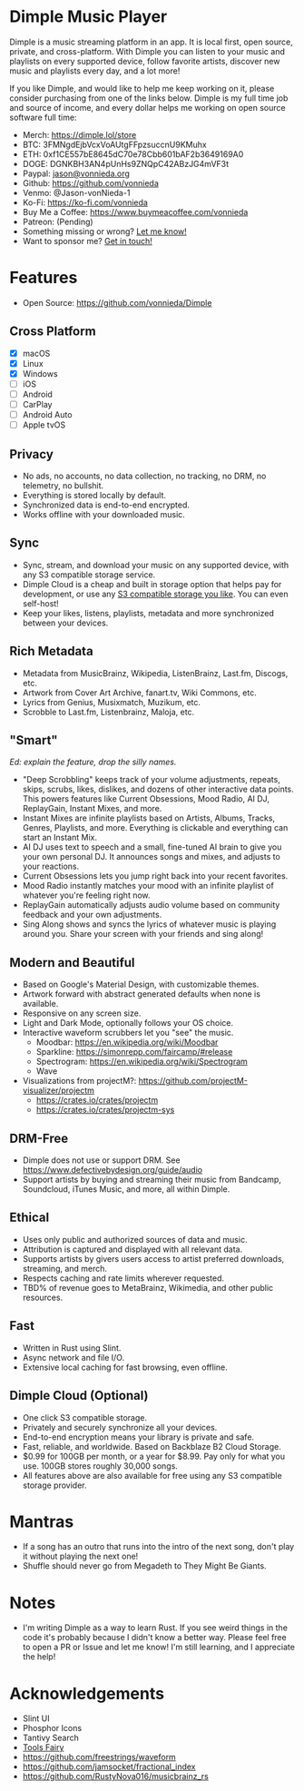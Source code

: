 # Dimple Music Player

Dimple is a music streaming platform in an app. It is local first, open source,
private, and cross-platform. With Dimple you can listen to your music and
playlists on every supported device, follow favorite artists, discover new
music and playlists every day, and a lot more! 

If you like Dimple, and would like to help me keep working on it, please
consider purchasing from one of the links below. Dimple is my full time job
and source of income, and every dollar helps me working on open source
software full time:

- Merch: https://dimple.lol/store
- BTC: 3FMNgdEjbVcxVoAUtgFFpzsuccnU9KMuhx
- ETH: 0xf1CE557bE8645dC70e78Cbb601bAF2b3649169A0
- DOGE: DGNKBH3AN4pUnHs9ZNQpC42ABzJG4mVF3t
- Paypal: jason@vonnieda.org
- Github: https://github.com/vonnieda
- Venmo: @Jason-vonNieda-1
- Ko-Fi: https://ko-fi.com/vonnieda
- Buy Me a Coffee: https://www.buymeacoffee.com/vonnieda
- Patreon: (Pending)
- Something missing or wrong? <a href="mailto:jason@vonnieda.org">Let me know!</a>
- Want to sponsor me? <a href="mailto:jason@vonnieda.org">Get in touch!</a>

# Features
- Open Source: https://github.com/vonnieda/Dimple

## Cross Platform
- [x] macOS
- [x] Linux
- [x] Windows
- [ ] iOS
- [ ] Android
- [ ] CarPlay
- [ ] Android Auto
- [ ] Apple tvOS

## Privacy
- No ads, no accounts, no data collection, no tracking, no DRM, no telemetry,
  no bullshit.
- Everything is stored locally by default.
- Synchronized data is end-to-end encrypted.
- Works offline with your downloaded music.

## Sync
- Sync, stream, and download your music on any supported device, with any S3
  compatible storage service.
- Dimple Cloud is a cheap and built in storage option that helps pay for 
  development, or use any [S3 compatible storage you like](https://www.s3compare.io/). 
  You can even self-host!
- Keep your likes, listens, playlists, metadata and more synchronized between
  your devices.

## Rich Metadata
- Metadata from MusicBrainz, Wikipedia, ListenBrainz, Last.fm, Discogs, etc.
- Artwork from Cover Art Archive, fanart.tv, Wiki Commons, etc.
- Lyrics from Genius, Musixmatch, Muzikum, etc.
- Scrobble to Last.fm, Listenbrainz, Maloja, etc.

## "Smart"

*Ed: explain the feature, drop the silly names.*

- "Deep Scrobbling" keeps track of your volume adjustments, repeats, skips,
  scrubs, likes, dislikes, and dozens of other interactive data points. This
  powers features like Current Obsessions, Mood Radio, AI DJ, ReplayGain,
  Instant Mixes, and more.
- Instant Mixes are infinite playlists based on Artists, Albums, Tracks,
  Genres, Playlists, and more. Everything is clickable and everything can
  start an Instant Mix.
- AI DJ uses text to speech and a small, fine-tuned AI brain to give you your
  own personal DJ. It announces songs and mixes, and adjusts to your
  reactions.
- Current Obsessions lets you jump right back into your recent favorites.
- Mood Radio instantly matches your mood with an infinite playlist of whatever
  you're feeling right now.
- ReplayGain automatically adjusts audio volume based on community feedback
  and your own adjustments.
- Sing Along shows and syncs the lyrics of whatever music is playing around
  you. Share your screen with your friends and sing along!

## Modern and Beautiful
- Based on Google's Material Design, with customizable themes.
- Artwork forward with abstract generated defaults when none is available.
- Responsive on any screen size.
- Light and Dark Mode, optionally follows your OS choice.
- Interactive waveform scrubbers let you "see" the music.
  - Moodbar: https://en.wikipedia.org/wiki/Moodbar
  - Sparkline: https://simonrepp.com/faircamp/#release
  - Spectrogram: https://en.wikipedia.org/wiki/Spectrogram
  - Wave
- Visualizations from projectM?: https://github.com/projectM-visualizer/projectm
  - https://crates.io/crates/projectm
  - https://crates.io/crates/projectm-sys

## DRM-Free
- Dimple does not use or support DRM. See https://www.defectivebydesign.org/guide/audio
- Support artists by buying and streaming their music from Bandcamp, Soundcloud,
  iTunes Music, and more, all within Dimple.

## Ethical
- Uses only public and authorized sources of data and music.
- Attribution is captured and displayed with all relevant data.
- Supports artists by givers users access to artist preferred downloads,
  streaming, and merch.
- Respects caching and rate limits wherever requested. 
- TBD% of revenue goes to MetaBrainz, Wikimedia, and other public resources.

## Fast
- Written in Rust using Slint.
- Async network and file I/O.
- Extensive local caching for fast browsing, even offline.

## Dimple Cloud (Optional)
- One click S3 compatible storage.
- Privately and securely synchronize all your devices.
- End-to-end encryption means your library is private and safe.
- Fast, reliable, and worldwide. Based on Backblaze B2 Cloud Storage.
- $0.99 for 100GB per month, or a year for $8.99. Pay only for what you use.
  100GB stores roughly 30,000 songs.
- All features above are also available for free using any S3 compatible storage
  provider.

# Mantras
- If a song has an outro that runs into the intro of the next song, don't play
  it without playing the next one!
- Shuffle should never go from Megadeth to They Might Be Giants.

# Notes
- I'm writing Dimple as a way to learn Rust. If you see weird things in the code
  it's probably because I didn't know a better way. Please feel free to
  open a PR or Issue and let me know! I'm still learning, and I appreciate the
  help!

# Acknowledgements
- Slint UI
- Phosphor Icons
- Tantivy Search
- [Tools Fairy](https://toolsfairy.com/image-test/sample-jpg-files)
- https://github.com/freestrings/waveform
- https://github.com/jamsocket/fractional_index
- https://github.com/RustyNova016/musicbrainz_rs

